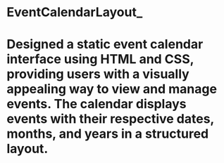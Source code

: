 # EventCalendarLayout_

# Designed a static event calendar interface using HTML and CSS, providing users with a visually appealing way to view and manage events. The calendar displays events with their respective dates, months, and years in a structured layout.
